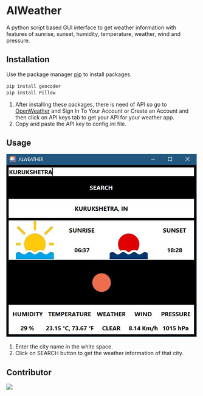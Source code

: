 # AlWeather

A python script based GUI interface to get weather information with features of sunrise, sunset, humidity, temperature, weather, wind and pressure.

## Installation

Use the package manager [pip](https://pip.pypa.io/en/stable/) to install packages.

```bash
pip install geocoder
pip install Pillow
```
1. After installing these packages, there is need of API so go to [OpenWeather](https://home.openweathermap.org/api_keys) and Sign In To Your Account or Create an Account and then click on API keys tab to get your API for your weather app.
2. Copy and paste the API key to config.ini file.

## Usage

![](/AlWeather.JPG)

1. Enter the city name in the white space.
2. Click on SEARCH button to get the weather information of that city.

## Contributor

<a href="https://github.com/alankarartist/ALWEATHER/graphs/contributors">
    <img src="https://contrib.rocks/image?repo=alankarartist/ALWEATHER" />
</a>